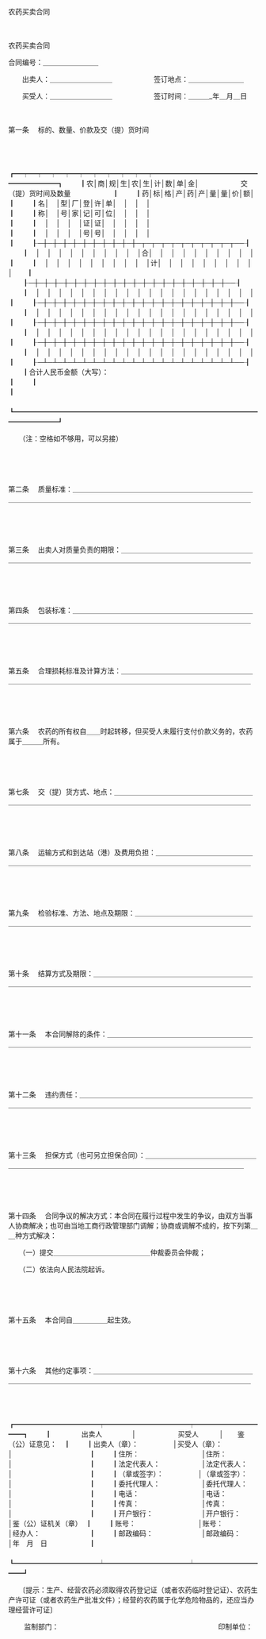 



农药买卖合同



 　　　　　　　　　　　　　　　


 农药买卖合同　　　　　　　　　　　　　　　　　　　　　




 合同编号：＿＿＿＿＿＿＿＿



　　出卖人：＿＿＿＿＿＿＿＿＿　　　　　　签订地点：＿＿＿＿＿＿＿＿

　　买受人：＿＿＿＿＿＿＿＿＿　　　　　　签订时间：＿＿＿_年＿月＿日

　　

第一条
　标的、数量、价款及交（提）货时间

　　


　　┏━┯━┯━┯━┯━┯━┯━┯━┯━┯━┯━━━━━━━━━━━━━━━━━━━━━━┓
　　┃农│商│规│生│农│生│计│数│单│金│　　　　　　交（提）货时间及数量　　　　　　┃
　　┃药│标│格│产│药│产│量│量│价│额│　　　　　　　　　　　　　　　　　　　　　　┃
　　┃名│　│型│厂│登│许│单│　│　│　│　　　　　　　　　　　　　　　　　　　　　　┃
　　┃称│　│号│家│记│可│位│　│　│　│　　　　　　　　　　　　　　　　　　　　　　┃
　　┃　│　│　│　│证│证│　│　│　│　│　　　　　　　　　　　　　　　　　　　　　　┃
　　┃　│　│　│　│号│号│　│　│　│　│　　　　　　　　　　　　　　　　　　　　　　┃
　　┠─┼─┼─┼─┼─┼─┼─┼─┼─┼─┼─┬─┬─┬─┬─┬─┬─┬─┬─┬─┬──┨
　　┃　│　│　│　│　│　│　│　│　│　│合│　│　│　│　│　│　│　│　│　│　　┃
　　┃　│　│　│　│　│　│　│　│　│　│计│　│　│　│　│　│　│　│　│　│　　┃
　　┠─┼─┼─┼─┼─┼─┼─┼─┼─┼─┼─┼─┼─┼─┼─┼─┼─┼─┼─┼─┼──┨
　　┃　│　│　│　│　│　│　│　│　│　│　│　│　│　│　│　│　│　│　│　│　　┃
　　┠─┼─┼─┼─┼─┼─┼─┼─┼─┼─┼─┼─┼─┼─┼─┼─┼─┼─┼─┼─┼──┨
　　┃　│　│　│　│　│　│　│　│　│　│　│　│　│　│　│　│　│　│　│　│　　┃
　　┠─┼─┼─┼─┼─┼─┼─┼─┼─┼─┼─┼─┼─┼─┼─┼─┼─┼─┼─┼─┼──┨
　　┃　│　│　│　│　│　│　│　│　│　│　│　│　│　│　│　│　│　│　│　│　　┃
　　┠─┼─┼─┼─┼─┼─┼─┼─┼─┼─┼─┼─┼─┼─┼─┼─┼─┼─┼─┼─┼──┨
　　┃　│　│　│　│　│　│　│　│　│　│　│　│　│　│　│　│　│　│　│　│　　┃
　　┠─┴─┴─┴─┴─┴─┴─┴─┴─┴─┴─┴─┴─┴─┴─┴─┴─┴─┴─┴─┴──┨
　　┃合计人民币金额（大写）：　　　　　　　　　　　　　　　　　　　　　　　　　　　　　　┃
　　┃　　　　　　　　　　　　　　　　　　　　　　　　　　　　　　　　　　　　　　　　　　┃
　　┗━━━━━━━━━━━━━━━━━━━━━━━━━━━━━━━━━━━━━━━━━━┛
　　


　　（注：空格如不够用，可以另接）

　　

　　

第二条
　质量标准：＿＿＿＿＿＿＿＿＿＿＿＿＿＿＿＿＿＿＿＿＿＿＿＿＿＿＿＿＿＿＿＿＿＿＿＿＿＿＿＿＿＿＿＿＿＿＿＿＿＿＿＿＿＿＿＿＿＿＿＿＿

　　

　　

第三条
　出卖人对质量负责的期限：＿＿＿＿＿＿＿＿＿＿＿＿＿＿＿＿＿＿＿＿＿＿＿＿＿＿＿＿＿＿＿＿＿＿＿＿＿＿＿＿＿＿＿＿＿＿＿＿＿＿＿＿＿＿

　　

　　

第四条
　包装标准：＿＿＿＿＿＿＿＿＿＿＿＿＿＿＿＿＿＿＿＿＿＿＿＿＿＿＿＿＿＿＿＿＿＿＿＿＿＿＿＿＿＿＿＿＿＿＿＿＿＿＿＿＿＿＿＿＿＿＿＿＿

　　

　　

第五条
　合理损耗标准及计算方法：＿＿＿＿＿＿＿＿＿＿＿＿＿＿＿＿＿＿＿＿＿＿＿＿＿＿＿＿＿＿＿＿＿＿＿＿＿＿＿＿＿＿＿＿＿＿＿＿＿＿＿＿＿＿

　　

　　

第六条
　农药的所有权自＿＿时起转移，但买受人未履行支付价款义务的，农药属于＿＿＿所有。

　　

　　

第七条
　交（提）货方式、地点：＿＿＿＿＿＿＿＿＿＿＿＿＿＿＿＿＿＿＿＿＿＿＿＿＿＿＿＿＿＿＿＿＿＿＿＿＿＿＿＿＿＿＿＿＿＿＿＿＿＿＿＿＿＿＿

　　

　　

第八条
　运输方式和到达站（港）及费用负担：＿＿＿＿＿＿＿＿＿＿＿＿＿＿＿＿＿＿＿＿＿＿＿＿＿＿＿＿＿＿＿＿＿＿＿＿＿＿＿＿＿＿＿＿＿＿＿＿＿

　　

　　

第九条
　检验标准、方法、地点及期限：＿＿＿＿＿＿＿＿＿＿＿＿＿＿＿＿＿＿＿＿＿＿＿＿＿＿＿＿＿＿＿＿＿＿＿＿＿＿＿＿＿＿＿＿＿＿＿＿＿＿＿＿

　　

　　

第十条
　结算方式及期限：＿＿＿＿＿＿＿＿＿＿＿＿＿＿＿＿＿＿＿＿＿＿＿＿＿＿＿＿＿＿＿＿＿＿＿＿＿＿＿＿＿＿＿＿＿＿＿＿＿＿＿＿＿＿＿＿＿＿

　　

　　

第十一条
　本合同解除的条件：＿＿＿＿＿＿＿＿＿＿＿＿＿＿＿＿＿＿＿＿＿＿＿＿＿＿＿＿＿＿＿＿＿＿＿＿＿＿＿＿＿＿＿＿＿＿＿＿＿＿＿＿＿＿＿＿

　　

　　

第十二条
　违约责任：＿＿＿＿＿＿＿＿＿＿＿＿＿＿＿＿＿＿＿＿＿＿＿＿＿＿＿＿＿＿＿＿＿＿＿＿＿＿＿＿＿＿＿＿＿＿＿＿＿＿＿＿＿＿＿＿＿＿＿＿

　　

　　

第十三条
　担保方式（也可另立担保合同）：＿＿＿＿＿＿＿＿＿＿＿＿＿＿＿＿＿＿＿＿＿＿＿＿＿＿＿＿＿＿＿＿＿＿＿＿＿＿＿＿＿＿＿＿＿＿＿＿＿＿

　　

　　

第十四条
　合同争议的解决方式：本合同在履行过程中发生的争议，由双方当事人协商解决；也可由当地工商行政管理部门调解；协商或调解不成的，按下列第＿＿种方式解决：

　　（一）提交＿＿＿＿＿＿＿＿＿＿＿＿＿＿仲裁委员会仲裁；

　　（二）依法向人民法院起诉。

　　

　　

第十五条
　本合同自＿＿＿＿＿起生效。

　　

　　

第十六条
　其他约定事项：＿＿＿＿＿＿＿＿＿＿＿＿＿＿＿＿＿＿＿＿＿＿＿＿＿＿＿＿＿＿＿＿＿＿＿＿＿＿＿＿＿＿＿＿＿＿＿＿＿＿＿＿＿＿＿＿＿＿

　　


　　┏━━━━━━━━━━━━┯━━━━━━━━━━━━┯━━━━━━━━━━━┓
　　┃　　　　 出卖人　　　　 │　　　　　　买受人　　　│　　鉴（公）证意见：　┃
　　┃出卖人（章）：　　　　　│买受人（章）：　　　　　│　　　　　　　　　　　┃
　　┃住所：　　　　　　　　　│住所：　　　　　　　　　│　　　　　　　　　　　┃
　　┃法定代表人：　　　　　　│法定代表人：　　　　　　│　　　　　　　　　　　┃
　　┃（章或签字）：　　　　　│（章或签字）：　　　　　│　　　　　　　　　　　┃
　　┃委托代理人：　　　　　　│委托代理人：　　　　　　│　　　　　　　　　　　┃
　　┃电话：　　　　　　　　　│电话：　　　　　　　　　│　　　　　　　　　　　┃
　　┃传真：　　　　　　　　　│传真：　　　　　　　　　│　　　　　　　　　　　┃
　　┃开户银行：　　　　　　　│开户银行：　　　　　　　│鉴（公）证机关（章）　┃
　　┃账号：　　　　　　　　　│账号：　　　　　　　　　│经办人：　　　　　　　┃
　　┃邮政编码：　　　　　　　│邮政编码：　　　　　　　│年　月　日　　　　　　┃
　　┗━━━━━━━━━━━━┷━━━━━━━━━━━━┷━━━━━━━━━━━┛
　　


　　〔提示：生产、经营农药必须取得农药登记证（或者农药临时登记证）、农药生产许可证（或者农药生产批准文件）；经营的农药属于化学危险物品的，还应当办理经营许可证〕

　　 监制部门：　　　　　　　　　　　　　　　　　　　　　　　印制单位：